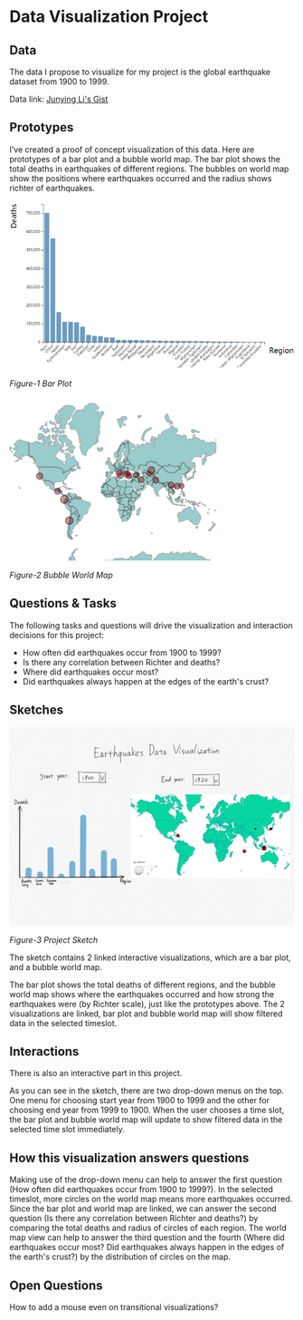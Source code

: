 # Data Visualization Project

## Data

The data I propose to visualize for my project is the global earthquake dataset from 1900 to 1999.

Data link: [Junying Li's Gist](https://gist.github.com/Junying-Li/72ef4641efd6b4abf371f5d9f4267a56)

## Prototypes

I’ve created a proof of concept visualization of this data. Here are prototypes of a bar plot and a bubble world map. The bar plot shows the total deaths in earthquakes of different regions. The bubbles on world map show the positions where earthquakes occurred and the radius shows richter of earthquakes.

![image](project-prototype.PNG)

*Figure-1 Bar Plot*

![image](map-prototype.PNG)

*Figure-2 Bubble World Map*

## Questions & Tasks

The following tasks and questions will drive the visualization and interaction decisions for this project:
* How often did earthquakes occur from 1900 to 1999? 
* Is there any correlation between Richter and deaths?
* Where did earthquakes occur most? 
* Did earthquakes always happen at the edges of the earth's crust?

## Sketches

![image](finalSketch.png)

*Figure-3 Project Sketch*

The sketch contains 2 linked interactive visualizations, which are a bar plot, and a bubble world map. 

The bar plot shows the total deaths of different regions, and the bubble world map shows where the earthquakes occurred and how strong the earthquakes were (by Richter scale), just like the prototypes above. The 2 visualizations are linked, bar plot and bubble world map will show filtered data in the selected timeslot. 

## Interactions

There is also an interactive part in this project. 

As you can see in the sketch, there are two drop-down menus on the top. One menu for choosing start year from 1900 to 1999 and the other for choosing end year from 1999 to 1900. When the user chooses a time slot, the bar plot and bubble world map will update to show filtered data in the selected time slot immediately.

## How this visualization answers questions

Making use of the drop-down menu can help to answer the first question (How often did earthquakes occur from 1900 to 1999?). In the selected timeslot, more circles on the world map means more earthquakes occurred. Since the bar plot and world map are linked, we can answer the second question (Is there any correlation between Richter and deaths?) by comparing the total deaths and radius of circles of each region. The world map view can help to answer the third question and the fourth (Where did earthquakes occur most? Did earthquakes always happen in the edges of the earth's crust?) by the distribution of circles on the map.


## Open Questions

How to add a mouse even on transitional visualizations?
